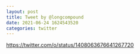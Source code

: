 ```yaml
--- 
layout: post 
title: Tweet by @longcompound 
date: 2021-06-24 1624543520 
categories: twitter 
--- 
```

https://twitter.com/o/status/1408063676641267720